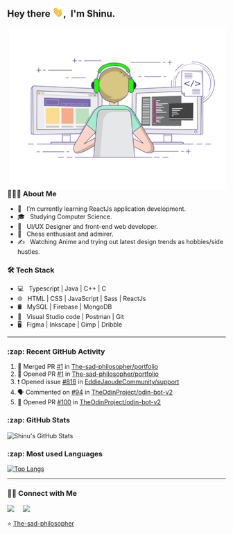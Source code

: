 <h2> Hey there <img src="assets/Hi.gif" width="25">,&nbsp; I'm Shinu.</h2>
<img align="right" alt="GIF" src="assets/techie.gif" width="500"/>


<h3> 👨🏻‍💻 About Me </h3>

- 🔭 &nbsp; I’m currently learning ReactJs application development.
- 🎓 &nbsp; Studying Computer Science.
- 💼 &nbsp; UI/UX Designer and front-end web developer.
- 🌱 &nbsp; Chess enthusiast and admirer.
- ✍️ &nbsp; Watching Anime and trying out latest design trends as hobbies/side hustles.


<h3>🛠 Tech Stack</h3>

- 💻 &nbsp; Typescript | Java | C++ | C
- 🌐 &nbsp;  HTML | CSS | JavaScript | Sass | ReactJs
- 🛢 &nbsp; MySQL | Firebase | MongoDB
- 🔧 &nbsp; Visual Studio code | Postman | Git
- 🖥 &nbsp; Figma | Inkscape | Gimp | Dribble

---

<h3>:zap: Recent GitHub Activity</h3>
  
<!--START_SECTION:activity-->
1. 🎉 Merged PR [#1](https://github.com/The-sad-philosopher/portfolio/pull/1) in [The-sad-philosopher/portfolio](https://github.com/The-sad-philosopher/portfolio)
2. 💪 Opened PR [#1](https://github.com/The-sad-philosopher/portfolio/pull/1) in [The-sad-philosopher/portfolio](https://github.com/The-sad-philosopher/portfolio)
3. ❗️ Opened issue [#816](https://github.com/EddieJaoudeCommunity/support/issues/816) in [EddieJaoudeCommunity/support](https://github.com/EddieJaoudeCommunity/support)
4. 🗣 Commented on [#94](https://github.com/TheOdinProject/odin-bot-v2/issues/94) in [TheOdinProject/odin-bot-v2](https://github.com/TheOdinProject/odin-bot-v2)
5. 💪 Opened PR [#100](https://github.com/TheOdinProject/odin-bot-v2/pull/100) in [TheOdinProject/odin-bot-v2](https://github.com/TheOdinProject/odin-bot-v2)
<!--END_SECTION:activity-->


<h3>:zap: GitHub Stats</h3>
<img align="center" alt="Shinu's GitHub Stats" src="https://github-readme-stats.the-sad-philosopher.vercel.app//api?username=the-sad-philosopher&include_all_commits=true&count_private=true&show_icons=true&hide_border=true" />


<h3>:zap: Most used Languages </h3>
 
[![Top Langs](https://github-readme-stats.the-sad-philosopher.vercel.app/api/top-langs/?username=the-sad-philosopher&layout=compact&text_color=daf7dc&bg_color=151515&hide=html)](https://github.com/the-sad-philosopher/github-readme-stats)


---

<h3> 🤝🏻 Connect with Me </h3>

<p align="left">
<a href="https://www.linkedin.com/in/shinudonney/"><img src="https://img.shields.io/badge/linkedin-%230077B5.svg?&style=for-the-badge&logo=linkedin&logoColor=white" /></a>&nbsp;&nbsp;&nbsp;&nbsp;
<a href="mailto:shinudonney@protnmail.com?subject=Hello%20Shinu"><img src="https://img.shields.io/badge/Protonmail-%230077B5.svg?&style=for-the-badge&logo=protonmail&logoColor=white" /></a>
</p>

⭐️ [The-sad-philosopher](https://github.com/The-sad-philosopher)
